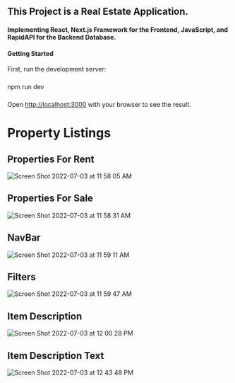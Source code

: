 ## This Project is a Real Estate Application. 
#### Implementing React, Next.js Framework for the Frontend, JavaScript, and RapidAPI for the Backend Database.

#### Getting Started
First, run the development server:
###
npm run dev
###
Open [http://localhost:3000](http://localhost:3000) with your browser to see the result.


# Property Listings
## Properties For Rent

![Screen Shot 2022-07-03 at 11 58 05 AM](https://user-images.githubusercontent.com/72527380/177047767-a0f00231-3ed3-4643-85c1-8009ef26b3a9.png)
## Properties For Sale

![Screen Shot 2022-07-03 at 11 58 31 AM](https://user-images.githubusercontent.com/72527380/177047772-2e98b1c0-926d-4186-afd2-02fd404f5add.png)
## NavBar

![Screen Shot 2022-07-03 at 11 59 11 AM](https://user-images.githubusercontent.com/72527380/177047789-af39f396-3534-4cad-82f8-2e568e56acac.png)
## Filters

![Screen Shot 2022-07-03 at 11 59 47 AM](https://user-images.githubusercontent.com/72527380/177047799-bba31ef5-56d6-4b82-a75a-b3cd27a40ff8.png)

## Item Description
![Screen Shot 2022-07-03 at 12 00 28 PM](https://user-images.githubusercontent.com/72527380/177047809-b3ae94bc-d517-4e03-924f-b1e94c98b133.png)

## Item Description Text
![Screen Shot 2022-07-03 at 12 43 48 PM](https://user-images.githubusercontent.com/72527380/177049185-0a10d622-585b-48c7-842e-aeaf4946bdb3.png)

